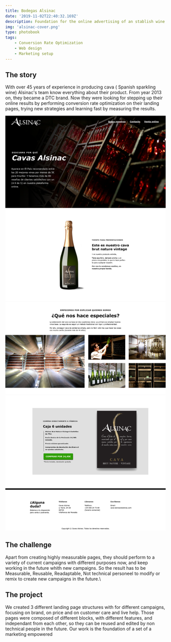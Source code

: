 ```yaml
---
title: Bodegas Alsinac
date: '2019-11-02T22:40:32.169Z'
description: Foundation for the online advertising of an stablish wine producer.
img: 'alsinac-cover.png'
type: photobook
tags:
    - Conversion Rate Optimization
    - Web design
    - Marketing setup
---
```


## The story

With over 45 years of experience in producing cava ( Spanish sparkling wine) Alsinac's team know everything about their product. From year 2013 on, they became a DTC brand. Now they were looking for stepping up their online results by performing conversion rate optimization on their landing pages, trying new strategies and learning fast by measuring the results.

![Logo][photo1]
![Logo][photo2]
![Logo][photo3]
![Logo][photo4]
![Logo][photo5]

## The challenge

Apart from creating highly measurable pages, they should perform to a variety of current campaigns with different purposes now, and keep working in the future whith new campaigns. So the result has to be Measurable, Reusable, Readaptable, Not technical personeel to modify or remix to create new campaigns in the future.\

## The project

We created 3 different landing page structures with for different campaigns, focusing on brand, on price and on customer care and live help. Those pages were composed of different blocks, with different features, and independant from each other, so they can be reused and edited by non technical people in the future. Our work is the foundation of a set of a marketing empowered

[photo1]: alsinac-intro.png 'Cover'
[photo2]: alsinac-presentation.png 'Cover'
[photo3]: alsinac-story.png 'Cover'
[photo4]: alsinac-logo-purchase.png 'Cover'
[photo5]: alsinac-footer.png 'Cover'
